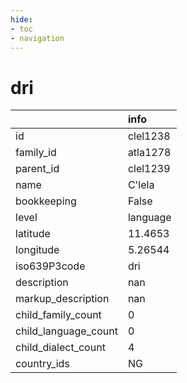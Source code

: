 ```yaml
---
hide:
- toc
- navigation
---
```

# dri
|                      | info     |
|:---------------------|:---------|
| id                   | clel1238 |
| family_id            | atla1278 |
| parent_id            | clel1239 |
| name                 | C'lela   |
| bookkeeping          | False    |
| level                | language |
| latitude             | 11.4653  |
| longitude            | 5.26544  |
| iso639P3code         | dri      |
| description          | nan      |
| markup_description   | nan      |
| child_family_count   | 0        |
| child_language_count | 0        |
| child_dialect_count  | 4        |
| country_ids          | NG       |